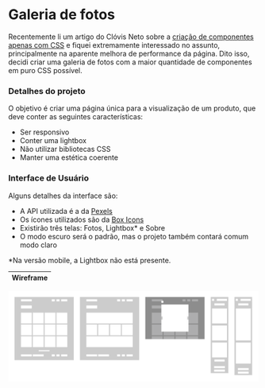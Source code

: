 # Galeria de fotos

Recentemente li um artigo do Clóvis Neto sobre a [criação de componentes apenas com CSS](https://clovisdasilvaneto.github.io/criando-componentes-apenas-com-css) e fiquei extremamente interessado no assunto, principalmente na aparente melhora de performance da página. Dito isso, decidi criar uma galeria de fotos com a maior quantidade de componentes em puro CSS possível.

### Detalhes do projeto

O objetivo é criar uma página única para a visualização de um produto, que deve conter as seguintes características:

- Ser responsivo
- Conter uma lightbox
- Não utilizar bibliotecas CSS
- Manter uma estética coerente

### Interface de Usuário

Alguns detalhes da interface são:

- A API utilizada é a da [Pexels](https://www.pexels.com/api/documentation/#photos)
- Os ícones utilizados são da [Box Icons](https://boxicons.com/)
- Existirão três telas: Fotos, Lightbox\* e Sobre
- O modo escuro será o padrão, mas o projeto também contará comum modo claro

\*Na versão mobile, a Lightbox não está presente.

| Wireframe |
| --------- |

![Wireframe](./resources/images/wireframe.png)
